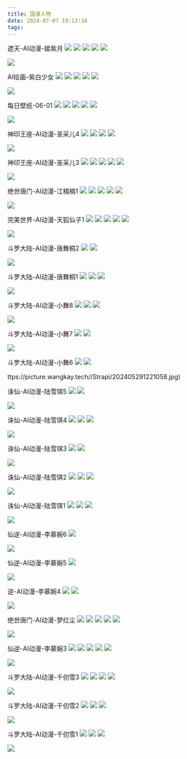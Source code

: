 ```yaml
---
title: 国漫人物
date: 2024-07-07 19:13:18
tags:
---
```

遮天-AI动漫-姬紫月
![](https://picture.wangkay.tech//Strapi/202406091329998.jpg)
![](https://picture.wangkay.tech//Strapi/202406091329990.jpg) 
![](https://picture.wangkay.tech//Strapi/202406091329979.jpg) 
![](https://picture.wangkay.tech//Strapi/202406091329935.jpg) 
![](https://picture.wangkay.tech//Strapi/202406091329898.jpg) 

![](https://picture.wangkay.tech//Strapi/202406091329998.jpg) 

AI绘画-紫白少女
![](https://picture.wangkay.tech//Strapi/202406022229666.jpeg) 
![](https://picture.wangkay.tech//Strapi/202406022229660.jpeg) 
![](https://picture.wangkay.tech//Strapi/202406022229652.jpeg) 
![](https://picture.wangkay.tech//Strapi/202406022229646.jpeg) 
![](https://picture.wangkay.tech//Strapi/202406022229637.jpeg) 

![](https://picture.wangkay.tech//Strapi/202406022229666.jpeg) 

每日壁纸-06-01
![](https://picture.wangkay.tech//Strapi/202406011031646.jpg) 
![](https://picture.wangkay.tech//Strapi/202406011031678.jpg) 
![](https://picture.wangkay.tech//Strapi/202406011031729.jpg) 
![](https://picture.wangkay.tech//Strapi/202406011031754.jpg) 
![](https://picture.wangkay.tech//Strapi/202406011031786.jpg) 

![](https://picture.wangkay.tech//Strapi/202406011031646.jpg) 

神印王座-AI动漫-圣采儿4
![](https://picture.wangkay.tech//Strapi/202406011031794.jpg) 
![](https://picture.wangkay.tech//Strapi/202406011031713.jpg) 
![](https://picture.wangkay.tech//Strapi/202406011031659.jpg) 
![](https://picture.wangkay.tech//Strapi/202406011031668.jpg) 

![](https://picture.wangkay.tech//Strapi/202406011031794.jpg) 

神印王座-AI动漫-圣采儿3
![](https://picture.wangkay.tech//Strapi/202406011031635.jpg) 
![](https://picture.wangkay.tech//Strapi/202406011031721.jpg) 
![](https://picture.wangkay.tech//Strapi/202406011031704.jpg) 
![](https://picture.wangkay.tech//Strapi/202406011031737.jpg) 
![](https://picture.wangkay.tech//Strapi/202406011031770.jpg) 

![](https://picture.wangkay.tech//Strapi/202406011031635.jpg) 

绝世唐门-AI动漫-江楠楠1
![](https://picture.wangkay.tech//Strapi/202405311125783.jpg) 
![](https://picture.wangkay.tech//Strapi/202405311125838.jpg) 
![](https://picture.wangkay.tech//Strapi/202405311125817.jpg) 
![](https://picture.wangkay.tech//Strapi/202405311125805.jpg) 
![](https://picture.wangkay.tech//Strapi/202405311125758.jpg) 

![](https://picture.wangkay.tech//Strapi/202405311125783.jpg) 

完美世界-AI动漫-天狐仙子1
![](https://picture.wangkay.tech//Strapi/202405301016458.jpg) 
![](https://picture.wangkay.tech//Strapi/202405301016449.jpg) 
![](https://picture.wangkay.tech//Strapi/202405301016395.jpg) 
![](https://picture.wangkay.tech//Strapi/202405301016384.jpg) 
![](https://picture.wangkay.tech//Strapi/202405301016358.jpg) 

![](https://picture.wangkay.tech//Strapi/202405301016395.jpg) 

斗罗大陆-AI动漫-唐舞桐2
![](https://picture.wangkay.tech//Strapi/202405301016404.jpg) 
![](https://picture.wangkay.tech//Strapi/202405301016375.jpg) 

![](https://picture.wangkay.tech//Strapi/202405301016404.jpg) 

斗罗大陆-AI动漫-唐舞桐1
![](https://picture.wangkay.tech//Strapi/202405301016488.jpg) 
![](https://picture.wangkay.tech//Strapi/202405301016431.jpg) 
![](https://picture.wangkay.tech//Strapi/202405301016413.jpg) 

![](https://picture.wangkay.tech//Strapi/202405301016488.jpg) 

斗罗大陆-AI动漫-小舞8
![](https://picture.wangkay.tech//Strapi/202405291221980.jpg) 
![](https://picture.wangkay.tech//Strapi/202405291221991.jpg) 
![](https://picture.wangkay.tech//Strapi/202405291221964.jpg) 

![](https://picture.wangkay.tech//Strapi/202405291221980.jpg) 

斗罗大陆-AI动漫-小舞7
![](https://picture.wangkay.tech//Strapi/202405291221022.jpg) 
![](https://picture.wangkay.tech//Strapi/202405291221029.jpg) 

![](https://picture.wangkay.tech//Strapi/202405291221022.jpg) 

斗罗大陆-AI动漫-小舞6
![](https://picture.wangkay.tech//Strapi/202405291221058.jpg) 
![](https://picture.wangkay.tech//Strapi/202405291221067.jpg)

ttps://picture.wangkay.tech//Strapi/202405291221058.jpg) 

诛仙-AI动漫-陆雪琪5
![](https://picture.wangkay.tech//Strapi/202405111527483.jpg) 
![](https://picture.wangkay.tech//Strapi/202405111527493.jpg) 

![](https://picture.wangkay.tech//Strapi/202405111527483.jpg) 

诛仙-AI动漫-陆雪琪4
![](https://picture.wangkay.tech//Strapi/202405111527512.jpg) 
![](https://picture.wangkay.tech//Strapi/202405111527529.jpg) 
![](https://picture.wangkay.tech//Strapi/202405111527536.jpg) 

![](https://picture.wangkay.tech//Strapi/202405111527512.jpg) 

诛仙-AI动漫-陆雪琪3
![](https://picture.wangkay.tech//Strapi/202405101600825.jpg) 
![](https://picture.wangkay.tech//Strapi/202405101600839.jpg) 

![](https://picture.wangkay.tech//Strapi/202405101600825.jpg) 

诛仙-AI动漫-陆雪琪2
![](https://picture.wangkay.tech//Strapi/202405101600872.jpg) 
![](https://picture.wangkay.tech//Strapi/202405101600899.jpg) 
![](https://picture.wangkay.tech//Strapi/202405101600848.jpg) 

![](https://picture.wangkay.tech//Strapi/202405101600872.jpg) 

诛仙-AI动漫-陆雪琪1
![](https://picture.wangkay.tech//Strapi/202405101600929.jpg) 
![](https://picture.wangkay.tech//Strapi/202405101600945.jpg) 
![](https://picture.wangkay.tech//Strapi/202405101600939.jpg) 

![](https://picture.wangkay.tech//Strapi/202405101600929.jpg) 

仙逆-AI动漫-李慕婉6 
![](https://picture.wangkay.tech//Strapi/202405090922086.jpg) 

![](https://picture.wangkay.tech//Strapi/202405090922086.jpg) 

仙逆-AI动漫-李慕婉5
![](https://picture.wangkay.tech//Strapi/202405090922053.jpg) 

![](https://picture.wangkay.tech//Strapi/202405090922053.jpg) 

逆-AI动漫-李慕婉4
![](https://picture.wangkay.tech//Strapi/202405090922069.jpg) 
![](https://picture.wangkay.tech//Strapi/202405090922062.jpg) 

![](https://picture.wangkay.tech//Strapi/202405090922069.jpg) 

绝世唐门-AI动漫-梦红尘
![](https://picture.wangkay.tech//Strapi/202405051237549.jpg) 
![](https://picture.wangkay.tech//Strapi/202405051237584.jpg) 
![](https://picture.wangkay.tech//Strapi/202405051237574.jpg) 
![](https://picture.wangkay.tech//Strapi/202405051237557.jpg) 
![](https://picture.wangkay.tech//Strapi/202405051237526.jpg) 

![](https://picture.wangkay.tech//Strapi/202405051237549.jpg) 

仙逆-AI动漫-李慕婉3
![](https://picture.wangkay.tech//Strapi/202405032239885.jpg) 
![](https://picture.wangkay.tech//Strapi/202405032239870.jpg) 
![](https://picture.wangkay.tech//Strapi/202405032239858.jpg) 
![](https://picture.wangkay.tech//Strapi/202405032239847.jpg) 
![](https://picture.wangkay.tech//Strapi/202405032239833.jpg) 

![](https://picture.wangkay.tech//Strapi/202405032239885.jpg) 

斗罗大陆-AI动漫-千仞雪3
![](https://picture.wangkay.tech//Strapi/202405022107757.jpeg) 
![](https://picture.wangkay.tech//Strapi/202405022107773.jpeg) 
![](https://picture.wangkay.tech//Strapi/202405022107781.jpeg) 
![](https://picture.wangkay.tech//Strapi/202405022107788.jpeg) 

![](https://picture.wangkay.tech//Strapi/202405022107757.jpeg) 

斗罗大陆-AI动漫-千仞雪2
![](https://picture.wangkay.tech//Strapi/202405022107810.jpeg) 
![](https://picture.wangkay.tech//Strapi/202405022107802.jpeg) 
![](https://picture.wangkay.tech//Strapi/202405022107795.jpeg) 

![](https://picture.wangkay.tech//Strapi/202405022107810.jpeg) 

斗罗大陆-AI动漫-千仞雪1
![](https://picture.wangkay.tech//Strapi/202405022107831.jpeg) 
![](https://picture.wangkay.tech//Strapi/202405022107824.jpeg) 
![](https://picture.wangkay.tech//Strapi/202405022107818.jpeg) 

![](https://picture.wangkay.tech//Strapi/202405022107831.jpeg) 